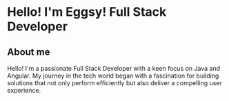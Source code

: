 # Hello! I'm Eggsy! Full Stack Developer

## About me
Hello! I'm a passionate Full Stack Developer with a keen focus on Java and Angular. 
My journey in the tech world began with a fascination for building solutions that not 
only perform efficiently but also deliver a compelling user experience.
